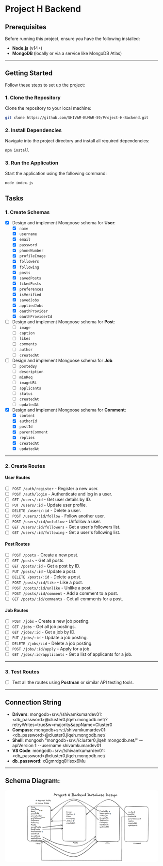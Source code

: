 # Project H Backend

## Prerequisites

Before running this project, ensure you have the following installed:

- **Node.js** (v14+)
- **MongoDB** (locally or via a service like MongoDB Atlas)

---

## Getting Started

Follow these steps to set up the project:

### 1. Clone the Repository

Clone the repository to your local machine:

```bash
git clone https://github.com/SHIVAM-KUMAR-59/Project-H-Backend.git
```

### 2. Install Dependencies

Navigate into the project directory and install all required dependencies:

```bash
npm install
```

### 3. Run the Application

Start the application using the following command:

```bash
node index.js
```

## Tasks

### 1. Create Schemas

- [x] Design and implement Mongoose schema for **User**:
  - [x] `name`
  - [x] `username`
  - [x] `email`
  - [x] `password`
  - [x] `phoneNumber`
  - [x] `profileImage`
  - [x] `followers`
  - [x] `following`
  - [x] `posts`
  - [x] `savedPosts`
  - [x] `likedPosts`
  - [x] `preferences`
  - [x] `isVerified`
  - [x] `savedJobs`
  - [x] `appliedJobs`
  - [x] `oauthProvider`
  - [x] `oauthProviderId`
- [ ] Design and implement Mongoose schema for **Post**:
  - [ ] `image`
  - [ ] `caption`
  - [ ] `likes`
  - [ ] `comments`
  - [ ] `author`
  - [ ] `createdAt`
- [ ] Design and implement Mongoose schema for **Job**:
  - [ ] `postedBy`
  - [ ] `description`
  - [ ] `minReq`
  - [ ] `imageURL`
  - [ ] `applicants`
  - [ ] `status`
  - [ ] `createdAt`
  - [ ] `updatedAt`
- [x] Design and implement Mongoose schema for **Comment**:
  - [x] `content`
  - [x] `authorId`
  - [x] `postId`
  - [x] `parentComment`
  - [x] `replies`
  - [x] `createdAt`
  - [x] `updatedAt`

---

### 2. Create Routes

#### User Routes

- [ ] `POST /auth/register` - Register a new user.
- [ ] `POST /auth/login` - Authenticate and log in a user.
- [ ] `GET /users/:id` - Get user details by ID.
- [ ] `PUT /users/:id` - Update user profile.
- [ ] `DELETE /users/:id` - Delete a user.
- [ ] `POST /users/:id/follow` - Follow another user.
- [ ] `POST /users/:id/unfollow` - Unfollow a user.
- [ ] `GET /users/:id/followers` - Get a user's followers list.
- [ ] `GET /users/:id/following` - Get a user's following list.

#### Post Routes

- [ ] `POST /posts` - Create a new post.
- [ ] `GET /posts` - Get all posts.
- [ ] `GET /posts/:id` - Get a post by ID.
- [ ] `PUT /posts/:id` - Update a post.
- [ ] `DELETE /posts/:id` - Delete a post.
- [ ] `POST /posts/:id/like` - Like a post.
- [ ] `POST /posts/:id/unlike` - Unlike a post.
- [ ] `POST /posts/:id/comment` - Add a comment to a post.
- [ ] `GET /posts/:id/comments` - Get all comments for a post.

#### Job Routes

- [ ] `POST /jobs` - Create a new job posting.
- [ ] `GET /jobs` - Get all job postings.
- [ ] `GET /jobs/:id` - Get a job by ID.
- [ ] `PUT /jobs/:id` - Update a job posting.
- [ ] `DELETE /jobs/:id` - Delete a job posting.
- [ ] `POST /jobs/:id/apply` - Apply for a job.
- [ ] `GET /jobs/:id/applicants` - Get a list of applicants for a job.

---

### 3. Test Routes

- [ ] Test all the routes using **Postman** or similar API testing tools.

---

## Connection String

- **Drivers**: mongodb+srv://shivamkumardev01:<db_password>@cluster0.jlqeh.mongodb.net/?retryWrites=true&w=majority&appName=Cluster0
- **Compass**: mongodb+srv://shivamkumardev01:<db_password>@cluster0.jlqeh.mongodb.net/
- **Shell**: mongosh "mongodb+srv://cluster0.jlqeh.mongodb.net/" --apiVersion 1 --username shivamkumardev01
- **VS Code**: mongodb+srv://shivamkumardev01:<db_password>@cluster0.jlqeh.mongodb.net/
- **db_password**: xQgmrdgq0Hsxx6Mu

---

## Schema Diagram:

<img src="./Project-H-Backend.png" style="border-radius: 8px;"></img>
